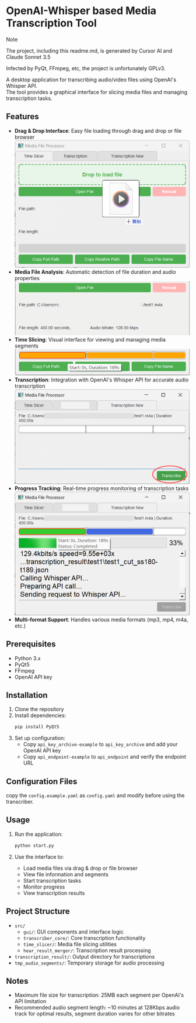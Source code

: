 # OpenAI-Whisper based Media Transcription Tool

> [!NOTE]  
> The project, including this readme.md, is generated by Cursor AI and Claude Sonnet 3.5
> 
> Infected by PyQt, FFmpeg, etc, the project is unfortunately GPLv3.


A desktop application for transcribing audio/video files using OpenAI's Whisper API.  
The tool provides a graphical interface for slicing media files and managing transcription tasks.

## Features

- **Drag & Drop Interface**: Easy file loading through drag and drop or file browser
![alt text](./doc/figs/drag-and-drop-feature.png)
- **Media File Analysis**: Automatic detection of file duration and audio properties
![alt text](./doc/figs/media-file-analyzation.png)
- **Time Slicing**: Visual interface for viewing and managing media segments
![alt text](./doc/figs/time-slice-bar-normal.png)
- **Transcription**: Integration with OpenAI's Whisper API for accurate audio transcription
![alt text](./doc/figs/one-click-transcribe.png)
- **Progress Tracking**: Real-time progress monitoring of transcription tasks
![alt text](./doc/figs/transcribe-in-progress.png)
- **Multi-format Support**: Handles various media formats (mp3, mp4, m4a, etc.)

## Prerequisites

- Python 3.x
- PyQt5
- FFmpeg
- OpenAI API key

## Installation

1. Clone the repository
2. Install dependencies:
    ```bash
    pip install PyQt5
    ```
3. Set up configuration:
   - Copy `api_key_archive-example` to `api_key_archive` and add your OpenAI API key
   - Copy `api_endpoint-example` to `api_endpoint` and verify the endpoint URL

## Configuration Files

copy the `config.example.yaml` as `config.yaml` and modify before using the transcriber.

## Usage

1. Run the application:
    ```bash
    python start.py
    ```


2. Use the interface to:
   - Load media files via drag & drop or file browser
   - View file information and segments
   - Start transcription tasks
   - Monitor progress
   - View transcription results

## Project Structure

- `src/`
  - `gui/`: GUI components and interface logic
  - `transcriber_core/`: Core transcription functionality
  - `time_slicer/`: Media file slicing utilities
  - `hear_result_merger/`: Transcription result processing
- `transcription_result/`: Output directory for transcriptions
- `tmp_audio_segments/`: Temporary storage for audio processing

## Notes

- Maximum file size for transcription: 25MB each segment per OpenAI's API limitation
- Recommended audio segment length: ~10 minutes at 128Kbps audio track for optimal results, segment duration varies for other bitrates